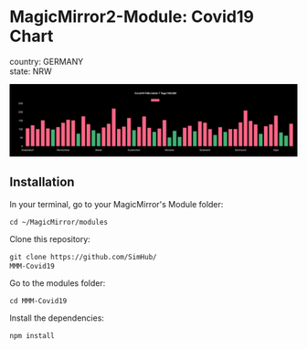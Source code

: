 # MagicMirror2-Module: Covid19 Chart

country: GERMANY  
state: NRW

<img src="./chart.png" alt="chart">

## Installation

In your terminal, go to your MagicMirror's Module folder:

```
cd ~/MagicMirror/modules
```

Clone this repository:

```
git clone https://github.com/SimHub/
MMM-Covid19
```

Go to the modules folder:

```
cd MMM-Covid19
```

Install the dependencies:

```
npm install
```
